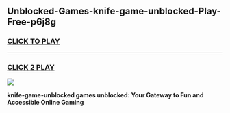 
## Unblocked-Games-knife-game-unblocked-Play-Free-p6j8g
<h3>
<a href="https://premium76.site?title=knife-game-unblocked&ref=21A">CLICK TO PLAY</a></h3>
<hr>

<h3>
<a href="https://premium76.site?title=knife-game-unblocked&ref=21A">CLICK 2 PLAY</a>
  
</h3>

<a href="https://premium76.site?title=knife-game-unblocked&ref=21A"><img src="https://clearcache.store/games.png"></a>


**knife-game-unblocked games unblocked: Your Gateway to Fun and Accessible Online Gaming**
